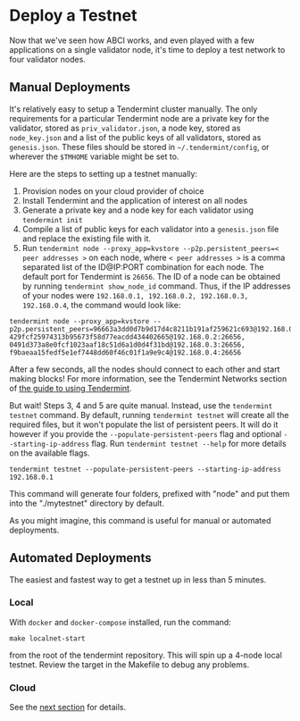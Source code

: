 # Deploy a Testnet

Now that we've seen how ABCI works, and even played with a few
applications on a single validator node, it's time to deploy a test
network to four validator nodes.

## Manual Deployments

It's relatively easy to setup a Tendermint cluster manually. The only
requirements for a particular Tendermint node are a private key for the
validator, stored as `priv_validator.json`, a node key, stored as
`node_key.json` and a list of the public keys of all validators, stored
as `genesis.json`. These files should be stored in
`~/.tendermint/config`, or wherever the `$TMHOME` variable might be set
to.

Here are the steps to setting up a testnet manually:

1.  Provision nodes on your cloud provider of choice
2.  Install Tendermint and the application of interest on all nodes
3.  Generate a private key and a node key for each validator using
    `tendermint init`
4.  Compile a list of public keys for each validator into a
    `genesis.json` file and replace the existing file with it.
5.  Run
    `tendermint node --proxy_app=kvstore --p2p.persistent_peers=< peer addresses >` on each node, where `< peer addresses >` is a comma separated
    list of the ID@IP:PORT combination for each node. The default port for
    Tendermint is `26656`. The ID of a node can be obtained by running
    `tendermint show_node_id` command. Thus, if the IP addresses of your nodes
    were `192.168.0.1, 192.168.0.2, 192.168.0.3, 192.168.0.4`, the command
    would look like:

```
tendermint node --proxy_app=kvstore --p2p.persistent_peers=96663a3dd0d7b9d17d4c8211b191af259621c693@192.168.0.1:26656, 429fcf25974313b95673f58d77eacdd434402665@192.168.0.2:26656, 0491d373a8e0fcf1023aaf18c51d6a1d0d4f31bd@192.168.0.3:26656, f9baeaa15fedf5e1ef7448dd60f46c01f1a9e9c4@192.168.0.4:26656
```

After a few seconds, all the nodes should connect to each other and
start making blocks! For more information, see the Tendermint Networks
section of [the guide to using Tendermint](./using-tendermint.md).

But wait! Steps 3, 4 and 5 are quite manual. Instead, use the `tendermint testnet` command. By default, running `tendermint testnet` will create all the
required files, but it won't populate the list of persistent peers. It will do
it however if you provide the `--populate-persistent-peers` flag and optional
`--starting-ip-address` flag. Run `tendermint testnet --help` for more details
on the available flags.

```
tendermint testnet --populate-persistent-peers --starting-ip-address 192.168.0.1
```

This command will generate four folders, prefixed with "node" and put them into
the "./mytestnet" directory by default.

As you might imagine, this command is useful for manual or automated
deployments.

## Automated Deployments

The easiest and fastest way to get a testnet up in less than 5 minutes.

### Local

With `docker` and `docker-compose` installed, run the command:

```
make localnet-start
```

from the root of the tendermint repository. This will spin up a 4-node
local testnet. Review the target in the Makefile to debug any problems.

### Cloud

See the [next section](./terraform-and-ansible.html) for details.
